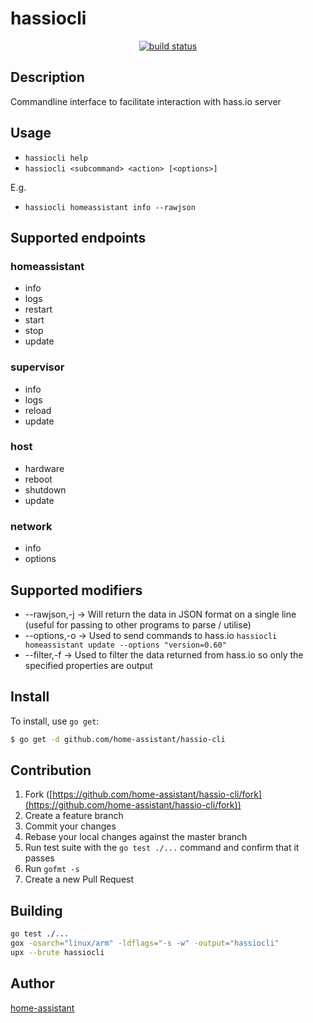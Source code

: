 # hassiocli

<p align="center">
<a href="https://travis-ci.org/home-assistant/hassio-cli">
        <img src="https://travis-ci.org/home-assistant/hassio-cli.svg?branch=master"
            alt="build status"></a>
</p>



## Description

Commandline interface to facilitate interaction with hass.io server

## Usage
- `hassiocli help`
- `hassiocli <subcommand> <action> [<options>]`

E.g.

- `hassiocli homeassistant info --rawjson`   

## Supported endpoints
### homeassistant
- info
- logs
- restart
- start
- stop
- update

### supervisor
- info
- logs
- reload
- update

### host
- hardware
- reboot
- shutdown
- update

### network
- info
- options


## Supported modifiers
- --rawjson,-j -> Will return the data in JSON format on a 
                    single line (useful for passing to other 
                    programs to parse / utilise)
- --options,-o -> Used to send commands to hass.io `hassiocli homeassistant update --options "version=0.60"`
- --filter,-f  -> Used to filter the data returned from hass.io so only the specified properties are output

## Install

To install, use `go get`:

```bash
$ go get -d github.com/home-assistant/hassio-cli
```

## Contribution

1. Fork ([https://github.com/home-assistant/hassio-cli/fork](https://github.com/home-assistant/hassio-cli/fork))
1. Create a feature branch
1. Commit your changes
1. Rebase your local changes against the master branch
1. Run test suite with the `go test ./...` command and confirm that it passes
1. Run `gofmt -s`
1. Create a new Pull Request


## Building
```bash
go test ./...
gox -osarch="linux/arm" -ldflags="-s -w" -output="hassiocli"
upx --brute hassiocli
```

## Author

[home-assistant](https://github.com/home-assistant)
